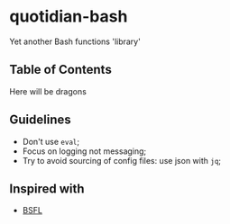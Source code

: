 # quotidian-bash
Yet another Bash functions 'library'
## Table of Contents
Here will be dragons

## Guidelines
- Don't use `eval`;
- Focus on logging not messaging;
- Try to avoid sourcing of config files: use json with `jq`;

## Inspired with
- [BSFL](https://github.com/SkypLabs/bsfl)
